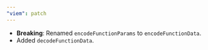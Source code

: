 ```yaml
---
"viem": patch
---
```


- **Breaking**: Renamed `encodeFunctionParams` to `encodeFunctionData`.
- Added `decodeFunctionData`.